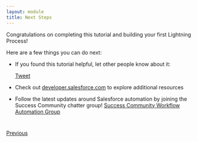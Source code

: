 ```yaml
---
layout: module
title: Next Steps
---
```


Congratulations on completing this tutorial and building your first Lightning Process!


Here are a few things you can do next:

- If you found this tutorial helpful, let other people know about it:

    <a href="https://twitter.com/share" class="twitter-share-button" data-size="large" data-url="http://leeanndroid.github.io/LightningProcessBuilder/index.html" data-text="Salesforce Lightning Components Tutorial">Tweet</a>
    <script>!function(d,s,id){var js,fjs=d.getElementsByTagName(s)[0],p=/^http:/.test(d.location)?'http':'https';if(!d.getElementById(id)){js=d.createElement(s);js.id=id;js.src=p+'://platform.twitter.com/widgets.js';fjs.parentNode.insertBefore(js,fjs);}}(document, 'script', 'twitter-wjs');</script>

- Check out [developer.salesforce.com](https://developer.salesforce.com/lightning) to explore additional resources
- Follow the latest updates around Salesforce automation by joining the Success Community chatter group! [Success Community Workflow Automation Group](https://success.salesforce.com/_ui/core/chatter/groups/GroupProfilePage?g=0F9300000001rzc)

<div class="row" style="margin-top:40px;">
<div class="col-sm-12">
<a href="create-contactdetails-component.html" class="btn btn-default"><i class="glyphicon glyphicon-chevron-left"></i> Previous</a>
</div>
</div>
